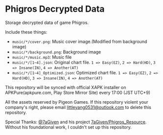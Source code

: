 # Phigros Decrypted Data

Storage decrypted data of game Phigros.

Include these things:

- `music/*/cover.png`: Music cover image.(Modified from background image)
- `music/*/background.png`: Background image
- `music/*/music.mp3`: Music file
- `music/*/[1~4].json`: Original chart file. `1 => Easy(EZ)`, `2 => Hard(HD)`, `3 => Insane(IN)`, `4 => Another(AT)`
- `music/*/[1~4]_Optimized.json`: Optimized chart file. `1 => Easy(EZ)`, `2 => Hard(HD)`, `3 => Insane(IN)`, `4 => Another(AT)`

This repository will be synced with official XAPK installer on APKPure(apkpure.com, Play Store Mirror Site) every 17:00 (JST UTC+9)

All the assets reserved by Pigeon Games. If this repository violent your company's right, please email littleyang0531@outlook.com to delete this repository.

Special Thanks: [@7aGiven](https://github.com/7aGiven) and his project [7aGiven/Phigros_Resource](https://github.com/7aGiven/Phigros_Resource). Without his foundational work, I couldn't set up this repository.